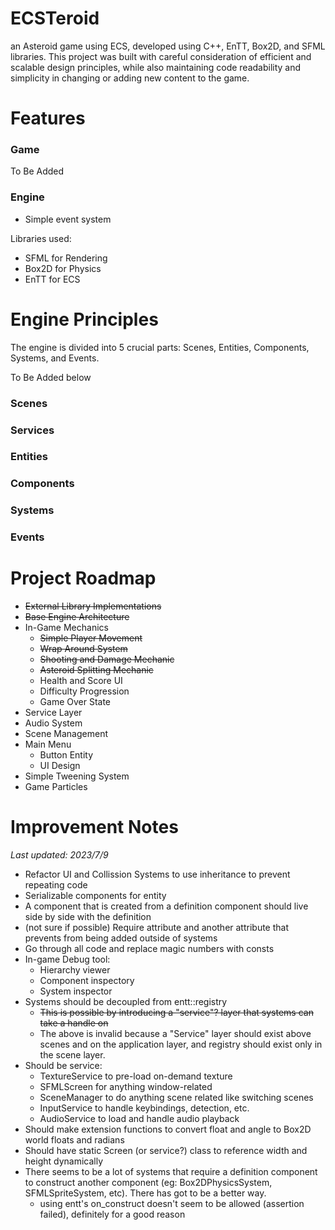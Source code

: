 # ECSTeroid
an Asteroid game using ECS, developed using C++, EnTT, Box2D, and SFML libraries. This project was built with careful consideration of efficient and scalable design principles, while also maintaining code readability and simplicity in changing or adding new content to the game.

# Features
### Game
To Be Added

### Engine
- Simple event system

Libraries used:
- SFML for Rendering
- Box2D for Physics
- EnTT for ECS

# Engine Principles
The engine is divided into 5 crucial parts: Scenes, Entities, Components, Systems, and Events.

To Be Added below
### Scenes
### Services
### Entities
### Components
### Systems
### Events

# Project Roadmap
- ~~External Library Implementations~~
- ~~Base Engine Architecture~~
- In-Game Mechanics
  - ~~Simple Player Movement~~
  - ~~Wrap Around System~~
  - ~~Shooting and Damage Mechanic~~
  - ~~Asteroid Splitting Mechanic~~
  - Health and Score UI
  - Difficulty Progression
  - Game Over State
- Service Layer
- Audio System
- Scene Management
- Main Menu
  - Button Entity
  - UI Design
- Simple Tweening System
- Game Particles

# Improvement Notes
_Last updated: 2023/7/9_
- Refactor UI and Collission Systems to use inheritance to prevent repeating code
- Serializable components for entity
- A component that is created from a definition component should live side by side with the definition
- (not sure if possible) Require attribute and another attribute that prevents from being added outside of systems
- Go through all code and replace magic numbers with consts
- In-game Debug tool:
  - Hierarchy viewer
  - Component inspectory
  - System inspector
- Systems should be decoupled from entt::registry
  - ~~This is possible by introducing a "service"? layer that systems can take a handle on~~ 
  - The above is invalid because a "Service" layer should exist above scenes and on the application layer, and registry should exist only in the scene layer.
- Should be service:
  - TextureService to pre-load on-demand texture
  - SFMLScreen for anything window-related
  - SceneManager to do anything scene related like switching scenes
  - InputService to handle keybindings, detection, etc.
  - AudioService to load and handle audio playback 
- Should make extension functions to convert float and angle to Box2D world floats and radians
- Should have static Screen (or service?) class to reference width and height dynamically
- There seems to be a lot of systems that require a definition component to construct another component (eg: Box2DPhysicsSystem, SFMLSpriteSystem, etc). There has got to be a better way.
  - using entt's on_construct doesn't seem to be allowed (assertion failed), definitely for a good reason